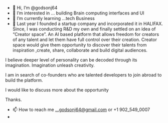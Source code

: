 - 👋 Hi, I’m @godsonj64
- 👀 I’m interested in ... building Brain computing interfaces and UI 
- 🌱 I’m currently learning ...tech Business
- 💞️ Last year I founded a startup company and incorporated it in HALIFAX. Since, I was conducting R&D my own and finally settled on an idea of “Creator space”. An AI based platform  that allows freedom for creators of any talent and let them have full control over their creation. Creator space would give them opportunity to discover their talents from inspiration ,create, share, collaborate and build digital audiences.

I believe deeper level of personality can be decoded through its imagination. Imagination unleash creativity.

I am in search of co-founders who are talented developers to join abroad to build the platform.

I would like to discuss more about the opportunity

Thanks.
- 📫 How to reach me ...godsonj64@gmail.com or +1 902_549_0007
-

<!---
godsonj64/godsonj64 is a ✨ special ✨ repository because its `README.md` (this file) appears on your GitHub profile.
You can click the Preview link to take a look at your changes.
--->
